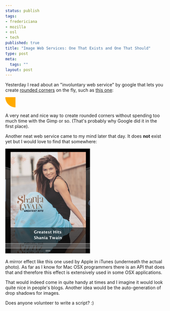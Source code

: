 ```yaml
--- 
status: publish
tags: 
- fredericiana
- mozilla
- osl
- tech
published: true
title: "Image Web Services: One That Exists and One That Should"
type: post
meta: 
  tags: ""
layout: post
---
```

Yesterday I read about an "involuntary web service" by google that lets you create <a href="http://blog.outer-court.com/archive/2006-12-12.html#n67">rounded corners</a> on the fly, such as <a href="http://groups-beta.google.com/groups/roundedcorners?c=ffaa00&bc=fff&w=32&h=32&a=bl">this one</a>:

<img id="image145" src="/media/wp/2006/12/roundedcorner.png" alt="Google-generated rounded corner" />

A very neat and nice way to create rounded corners without spending too much time with the Gimp or so. (That's probably why Google did it in the first place).

Another neat web service came to my mind later that day. It does <strong>not</strong> exist yet but I would love to find that somewhere:

<img id="image146" src="/media/wp/2006/12/apple-mirroreffect.png" alt="Apple iTunes mirror effect" />

A mirror effect like this one used by Apple in iTunes (underneath the actual photo). As far as I know for Mac OSX programmers there is an API that does that and therefore this effect is extensively used in some OSX applications.

That would indeed come in quite handy at times and I imagine it would look quite nice in people's blogs. Another idea would be the auto-generation of drop shadows for images.

Does anyone volunteer to write a script? :)
